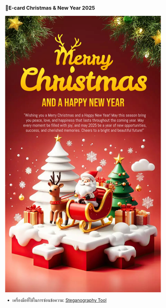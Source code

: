 ### 🎄E-card Christmas & New Year 2025

![image](image/E-card%20Christmas.png)

- เครื่องมือที่ใช้ในการซ่อนข้อความ: [Steganography Tool](https://stylesuxx.github.io/steganography/)

